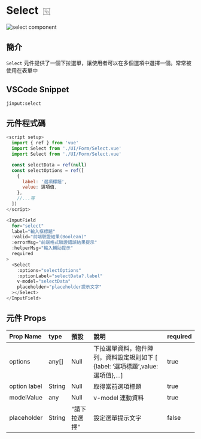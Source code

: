 # Select<svg xmlns="http://www.w3.org/2000/svg" width="1em" height="1em" viewBox="0 0 32 32" style="vertical-align: text-bottom;padding-left: 8px;color: #aaa;"><path fill="currentColor" d="M5 5v4h1v14H5v4h4v-1h14v1h4v-4h-1V9h1V5h-4v1H9V5zm4 3h14v1h1v14h-1v1H9v-1H8V9h1zm1 2v8h4v4h8v-8h-4v-4zm2 2h4v4h-4zm6 4h2v4h-4v-2h2z"/></svg>

![select component](../../.vuepress/public/select.png)

## 簡介

`Select` 元件提供了一個下拉選單，讓使用者可以在多個選項中選擇一個。常常被使用在表單中

## VSCode Snippet

```
jinput:select
```

## 元件程式碼

```javascript
<script setup>
  import { ref } from 'vue'
  import Select from './UI/Form/Select.vue'
  import Select from './UI/Form/Select.vue'

  const selectData = ref(null)
  const selectOptions = ref([
    {
      label: '選項標題',
      value: 選項值,
    },
    //...等
  ])
</script>

<InputField
  for="select"
  label="輸入框標題"
  :valid="前端驗證結果(Boolean)"
  :errorMsg="前端格式驗證錯誤結果提示"
  :helperMsg="輸入輔助提示"
  required
>
  <Select
    :options="selectOptions"
    :optionLabel="selectData?.label"
    v-model="selectData"
    placeholder="placeholder提示文字"
  ></Select>
</InputField>
```

## 元件 Props

| Prop Name    | type   | 預設         | 說明                                                                            | required |
| :----------- | :----- | :----------- | :------------------------------------------------------------------------------ | :------- |
| options      | any[]  | Null         | 下拉選單資料，物件陣列，資料設定規則如下 [ {label: ‘選項標題’,value: 選項值},…] | true     |
| option label | String | Null         | 取得當前選項標題                                                                | true     |
| modelValue   | any    | Null         | v-model 連動資料                                                                | true     |
| placeholder  | String | "請下拉選擇" | 設定選單提示文字                                                                | false    |
